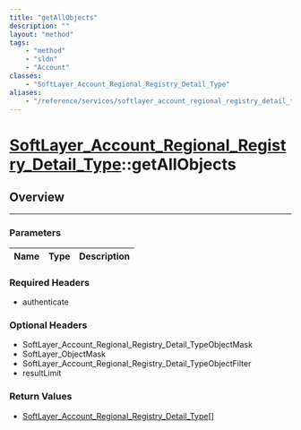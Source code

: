 ```yaml
---
title: "getAllObjects"
description: ""
layout: "method"
tags:
    - "method"
    - "sldn"
    - "Account"
classes:
    - "SoftLayer_Account_Regional_Registry_Detail_Type"
aliases:
    - "/reference/services/softlayer_account_regional_registry_detail_type/getAllObjects"
---
```

# [SoftLayer_Account_Regional_Registry_Detail_Type](/reference/services/SoftLayer_Account_Regional_Registry_Detail_Type)::getAllObjects




## Overview 


-----

### Parameters 
|Name | Type | Description |
| --- | --- | --- |


### Required Headers
* authenticate


### Optional Headers
* SoftLayer_Account_Regional_Registry_Detail_TypeObjectMask
* SoftLayer_ObjectMask
* SoftLayer_Account_Regional_Registry_Detail_TypeObjectFilter
* resultLimit

### Return Values
* <a href='/reference/datatypes/SoftLayer_Account_Regional_Registry_Detail_Type'>SoftLayer_Account_Regional_Registry_Detail_Type[] </a>




